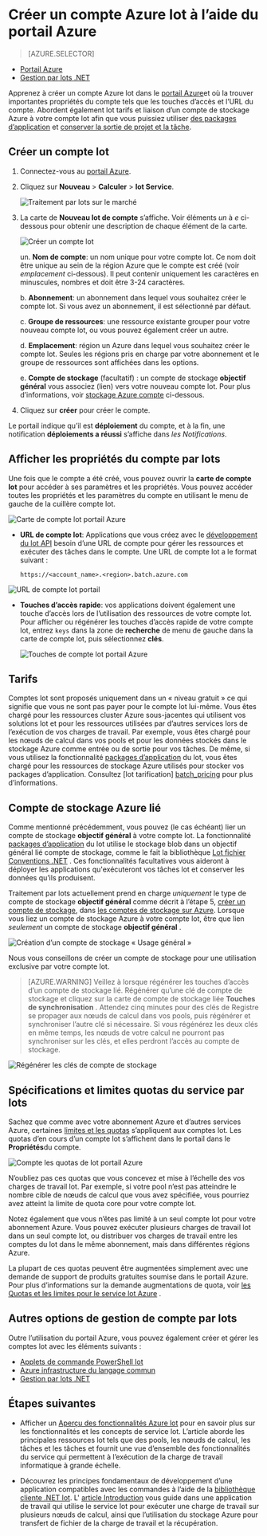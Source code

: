 <properties
    pageTitle="Créer un compte Azure lot | Microsoft Azure"
    description="Apprenez à créer un compte Azure lot dans le portail Azure pour exécuter les charges de travail en parallèle à grande échelle dans le cloud"
    services="batch"
    documentationCenter=""
    authors="mmacy"
    manager="timlt"
    editor=""/>

<tags
    ms.service="batch"
    ms.workload="big-compute"
    ms.tgt_pltfrm="na"
    ms.devlang="na"
    ms.topic="get-started-article"
    ms.date="09/21/2016"
    ms.author="marsma"/>

# <a name="create-an-azure-batch-account-using-the-azure-portal"></a>Créer un compte Azure lot à l’aide du portail Azure

> [AZURE.SELECTOR]
- [Portail Azure](batch-account-create-portal.md)
- [Gestion par lots .NET](batch-management-dotnet.md)

Apprenez à créer un compte Azure lot dans le [portail Azure][azure_portal]et où la trouver importantes propriétés du compte tels que les touches d’accès et l’URL du compte. Abordent également lot tarifs et liaison d’un compte de stockage Azure à votre compte lot afin que vous puissiez utiliser [des packages d’application](batch-application-packages.md) et [conserver la sortie de projet et la tâche](batch-task-output.md).

## <a name="create-a-batch-account"></a>Créer un compte lot

1. Connectez-vous au [portail Azure][azure_portal].

2. Cliquez sur **Nouveau** > **Calculer** > **lot Service**.

    ![Traitement par lots sur le marché][marketplace_portal]

3. La carte de **Nouveau lot de compte** s’affiche. Voir éléments *un* à *e* ci-dessous pour obtenir une description de chaque élément de la carte.

    ![Créer un compte lot][account_portal]

    un. **Nom de compte**: un nom unique pour votre compte lot. Ce nom doit être unique au sein de la région Azure que le compte est créé (voir *emplacement* ci-dessous). Il peut contenir uniquement les caractères en minuscules, nombres et doit être 3-24 caractères.

    b. **Abonnement**: un abonnement dans lequel vous souhaitez créer le compte lot. Si vous avez un abonnement, il est sélectionné par défaut.

    c. **Groupe de ressources**: une ressource existante grouper pour votre nouveau compte lot, ou vous pouvez également créer un autre.

    d. **Emplacement**: région un Azure dans lequel vous souhaitez créer le compte lot. Seules les régions pris en charge par votre abonnement et le groupe de ressources sont affichées dans les options.

    e. **Compte de stockage** (facultatif) : un compte de stockage **objectif général** vous associez (lien) vers votre nouveau compte lot. Pour plus d’informations, voir [stockage Azure compte](#linked-azure-storage-account) ci-dessous.

4. Cliquez sur **créer** pour créer le compte.

  Le portail indique qu’il est **déploiement** du compte, et à la fin, une notification **déploiements a réussi** s’affiche dans *les Notifications*.

## <a name="view-batch-account-properties"></a>Afficher les propriétés du compte par lots

Une fois que le compte a été créé, vous pouvez ouvrir la **carte de compte lot** pour accéder à ses paramètres et les propriétés. Vous pouvez accéder toutes les propriétés et les paramètres du compte en utilisant le menu de gauche de la cuillère compte lot.

![Carte de compte lot portail Azure][account_blade]

* **URL de compte lot**: Applications que vous créez avec le [développement du lot API](batch-technical-overview.md#batch-development-apis) besoin d’une URL de compte pour gérer les ressources et exécuter des tâches dans le compte. Une URL de compte lot a le format suivant :

    `https://<account_name>.<region>.batch.azure.com`

![URL de compte lot portail][account_url]

* **Touches d’accès rapide**: vos applications doivent également une touche d’accès lors de l’utilisation des ressources de votre compte lot. Pour afficher ou régénérer les touches d’accès rapide de votre compte lot, entrez `keys` dans la zone de **recherche** de menu de gauche dans la carte de compte lot, puis sélectionnez **clés**.

    ![Touches de compte lot portail Azure][account_keys]

## <a name="pricing"></a>Tarifs

Comptes lot sont proposés uniquement dans un « niveau gratuit » ce qui signifie que vous ne sont pas payer pour le compte lot lui-même. Vous êtes chargé pour les ressources cluster Azure sous-jacentes qui utilisent vos solutions lot et pour les ressources utilisées par d’autres services lors de l’exécution de vos charges de travail. Par exemple, vous êtes chargé pour les nœuds de calcul dans vos pools et pour les données stockés dans le stockage Azure comme entrée ou de sortie pour vos tâches. De même, si vous utilisez la fonctionnalité [packages d’application](batch-application-packages.md) du lot, vous êtes chargé pour les ressources de stockage Azure utilisés pour stocker vos packages d’application. Consultez [lot tarification] [ batch_pricing] pour plus d’informations.

## <a name="linked-azure-storage-account"></a>Compte de stockage Azure lié

Comme mentionné précédemment, vous pouvez (le cas échéant) lier un compte de stockage **objectif général** à votre compte lot. La fonctionnalité [packages d’application](batch-application-packages.md) du lot utilise le stockage blob dans un objectif général lié compte de stockage, comme le fait la bibliothèque [Lot fichier Conventions .NET](batch-task-output.md) . Ces fonctionnalités facultatives vous aideront à déployer les applications qu'exécuteront vos tâches lot et conserver les données qu’ils produisent.

Traitement par lots actuellement prend en charge *uniquement* le type de compte de stockage **objectif général** comme décrit à l’étape 5, [créer un compte de stockage](../storage/storage-create-storage-account.md#create-a-storage-account), dans [les comptes de stockage sur Azure](../storage/storage-create-storage-account.md). Lorsque vous liez un compte de stockage Azure à votre compte lot, être que lien *seulement* un compte de stockage **objectif général** .

![Création d’un compte de stockage « Usage général »][storage_account]

Nous vous conseillons de créer un compte de stockage pour une utilisation exclusive par votre compte lot.

>[AZURE.WARNING] Veillez à lorsque régénérer les touches d’accès d’un compte de stockage lié. Régénérer qu’une clé de compte de stockage et cliquez sur la carte de compte de stockage liée **Touches de synchronisation** . Attendez cinq minutes pour des clés de Registre se propager aux nœuds de calcul dans vos pools, puis régénérer et synchroniser l’autre clé si nécessaire. Si vous régénérez les deux clés en même temps, les nœuds de votre calcul ne pourront pas synchroniser sur les clés, et elles perdront l’accès au compte de stockage.

  ![Régénérer les clés de compte de stockage][4]

## <a name="batch-service-quotas-and-limits"></a>Spécifications et limites quotas du service par lots

Sachez que comme avec votre abonnement Azure et d’autres services Azure, certaines [limites et les quotas](batch-quota-limit.md) s’appliquent aux comptes lot. Les quotas d’en cours d’un compte lot s’affichent dans le portail dans le **Propriétés**du compte.

![Compte les quotas de lot portail Azure][quotas]

N’oubliez pas ces quotas que vous concevez et mise à l’échelle des vos charges de travail lot. Par exemple, si votre pool n’est pas atteindre le nombre cible de nœuds de calcul que vous avez spécifiée, vous pourriez avez atteint la limite de quota core pour votre compte lot.

Notez également que vous n’êtes pas limité à un seul compte lot pour votre abonnement Azure. Vous pouvez exécuter plusieurs charges de travail lot dans un seul compte lot, ou distribuer vos charges de travail entre les comptes du lot dans le même abonnement, mais dans différentes régions Azure.

La plupart de ces quotas peuvent être augmentées simplement avec une demande de support de produits gratuites soumise dans le portail Azure. Pour plus d’informations sur la demande augmentations de quota, voir [les Quotas et les limites pour le service lot Azure](batch-quota-limit.md) .

## <a name="other-batch-account-management-options"></a>Autres options de gestion de compte par lots

Outre l’utilisation du portail Azure, vous pouvez également créer et gérer les comptes lot avec les éléments suivants :

* [Applets de commande PowerShell lot](batch-powershell-cmdlets-get-started.md)
* [Azure infrastructure du langage commun](../xplat-cli-install.md)
* [Gestion par lots .NET](batch-management-dotnet.md)

## <a name="next-steps"></a>Étapes suivantes

* Afficher un [Aperçu des fonctionnalités Azure lot](batch-api-basics.md) pour en savoir plus sur les fonctionnalités et les concepts de service lot. L’article aborde les principales ressources lot tels que des pools, les nœuds de calcul, les tâches et les tâches et fournit une vue d’ensemble des fonctionnalités du service qui permettent à l’exécution de la charge de travail informatique à grande échelle.

* Découvrez les principes fondamentaux de développement d’une application compatibles avec les commandes à l’aide de la [bibliothèque cliente .NET lot](batch-dotnet-get-started.md). L' [article Introduction](batch-dotnet-get-started.md) vous guide dans une application de travail qui utilise le service lot pour exécuter une charge de travail sur plusieurs nœuds de calcul, ainsi que l’utilisation du stockage Azure pour transfert de fichier de la charge de travail et la récupération.

[api_net]: https://msdn.microsoft.com/library/azure/mt348682.aspx
[api_rest]: https://msdn.microsoft.com/library/azure/Dn820158.aspx

[azure_portal]: https://portal.azure.com
[batch_pricing]: https://azure.microsoft.com/pricing/details/batch/

[4]: ./media/batch-account-create-portal/batch_acct_04.png "Régénérer les clés de compte de stockage"
[marketplace_portal]: ./media/batch-account-create-portal/marketplace_batch.PNG
[account_blade]: ./media/batch-account-create-portal/batch_blade.png
[account_portal]: ./media/batch-account-create-portal/batch_acct_portal.png
[account_keys]: ./media/batch-account-create-portal/account_keys.PNG
[account_url]: ./media/batch-account-create-portal/account_url.png
[storage_account]: ./media/batch-account-create-portal/storage_account.png
[quotas]: ./media/batch-account-create-portal/quotas.png
